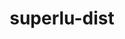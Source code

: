---
title: "superlu-dist"
layout: cache
categories: [package, develop-2025-05-25]
meta: {"compilers": ["gcc@11.4.0", "gcc@7.3.1", "intel-oneapi-compilers@2024.1.0", "intel-oneapi-compilers@2025.1.0"], "num_specs": 16, "num_specs_by_stack": {"aws-pcluster-x86_64_v4": 2, "e4s": 6, "e4s-neoverse-v2": 2, "e4s-oneapi": 1, "e4s-rocm-external": 3, "radiuss-aws": 1, "radiuss-aws-aarch64": 1, "root": 16}, "oss": ["amzn2", "ubuntu22.04"], "platforms": ["linux"], "stacks": ["aws-pcluster-x86_64_v4", "e4s", "e4s-neoverse-v2", "e4s-oneapi", "e4s-rocm-external", "radiuss-aws", "radiuss-aws-aarch64", "root"], "targets": ["aarch64", "neoverse_v2", "x86_64_v3", "x86_64_v4"], "versions": ["9.1.0"]}
spec_details: [{"compiler": "gcc@7.3.1", "hash": "2tbxrassakf2kuwpc2c53pvfl6cxeekp", "os": "amzn2", "platform": "linux", "size": "-", "stacks": ["radiuss-aws", "root"], "target": "x86_64_v3", "variants": ["build_system=cmake", "build_type=Release", "~cuda", "generator=make", "~int64", "~ipo", "~openmp", "+parmetis", "~rocm", "+shared"], "versions": ["9.1.0"]}, {"compiler": "gcc@11.4.0", "hash": "2wk4rlqazqjgtra2azh5dyvl5gmddifx", "os": "ubuntu22.04", "platform": "linux", "size": "-", "stacks": ["e4s", "root"], "target": "x86_64_v3", "variants": ["build_system=cmake", "build_type=Release", "~cuda", "generator=make", "~int64", "~ipo", "~openmp", "+parmetis", "~rocm", "+shared"], "versions": ["9.1.0"]}, {"compiler": "intel-oneapi-compilers@2025.1.0", "hash": "3uk47ekpmytioksptdxstggi4tweoa4v", "os": "ubuntu22.04", "platform": "linux", "size": "-", "stacks": ["e4s-oneapi", "root"], "target": "x86_64_v3", "variants": ["build_system=cmake", "build_type=Release", "~cuda", "generator=make", "~int64", "~ipo", "~openmp", "+parmetis", "~rocm", "+shared"], "versions": ["9.1.0"]}, {"compiler": "gcc@11.4.0", "hash": "4cyh7i2yqvu2iapvevbcpkognxo7fcri", "os": "ubuntu22.04", "platform": "linux", "size": "-", "stacks": ["e4s-rocm-external", "root"], "target": "x86_64_v3", "variants": ["build_system=cmake", "build_type=Release", "~cuda", "generator=make", "~int64", "~ipo", "~openmp", "+parmetis", "~rocm", "+shared"], "versions": ["9.1.0"]}, {"compiler": "gcc@11.4.0", "hash": "7rsrq5bwa62owrjh4r75d3564c4qrbqo", "os": "ubuntu22.04", "platform": "linux", "size": "-", "stacks": ["e4s-rocm-external", "root"], "target": "x86_64_v3", "variants": ["amdgpu_target:=gfx90a", "build_system=cmake", "build_type=Release", "~cuda", "generator=make", "~int64", "~ipo", "~openmp", "+parmetis", "+rocm", "+shared"], "versions": ["9.1.0"]}, {"compiler": "gcc@11.4.0", "hash": "gpdjmdo4nkk6rgg7xmizmbp3kawewuxl", "os": "ubuntu22.04", "platform": "linux", "size": "-", "stacks": ["e4s", "root"], "target": "x86_64_v3", "variants": ["build_system=cmake", "build_type=Release", "~cuda", "generator=make", "~int64", "~ipo", "~openmp", "+parmetis", "~rocm", "+shared"], "versions": ["9.1.0"]}, {"compiler": "gcc@11.4.0", "hash": "k4gaexqklkxudad7pfbpwmbj4sxxyvn3", "os": "ubuntu22.04", "platform": "linux", "size": "-", "stacks": ["e4s-rocm-external", "root"], "target": "x86_64_v3", "variants": ["amdgpu_target:=gfx908", "build_system=cmake", "build_type=Release", "~cuda", "generator=make", "~int64", "~ipo", "~openmp", "+parmetis", "+rocm", "+shared"], "versions": ["9.1.0"]}, {"compiler": "gcc@11.4.0", "hash": "llu42h6eaby7udf54rnqi2chktsjovwa", "os": "ubuntu22.04", "platform": "linux", "size": "-", "stacks": ["e4s", "root"], "target": "x86_64_v3", "variants": ["build_system=cmake", "build_type=Release", "~cuda", "generator=make", "~int64", "~ipo", "~openmp", "+parmetis", "~rocm", "+shared"], "versions": ["9.1.0"]}, {"compiler": "gcc@11.4.0", "hash": "ncoisapohdaoahwef4w376boklnn7j66", "os": "ubuntu22.04", "platform": "linux", "size": "-", "stacks": ["e4s", "root"], "target": "x86_64_v3", "variants": ["amdgpu_target:=gfx90a", "build_system=cmake", "build_type=Release", "~cuda", "generator=make", "~int64", "~ipo", "~openmp", "+parmetis", "+rocm", "+shared"], "versions": ["9.1.0"]}, {"compiler": "gcc@11.4.0", "hash": "oi3bo7n5x2rundxkp3qfx4fjo3mu4boj", "os": "ubuntu22.04", "platform": "linux", "size": "-", "stacks": ["e4s", "root"], "target": "x86_64_v3", "variants": ["build_system=cmake", "build_type=Release", "+cuda", "cuda_arch:=90", "generator=make", "~int64", "~ipo", "~openmp", "+parmetis", "~rocm", "+shared"], "versions": ["9.1.0"]}, {"compiler": "gcc@11.4.0", "hash": "sbdikgnfjikrbpyutcgu4boovmj4ucas", "os": "ubuntu22.04", "platform": "linux", "size": "-", "stacks": ["e4s-neoverse-v2", "root"], "target": "neoverse_v2", "variants": ["build_system=cmake", "build_type=Release", "+cuda", "cuda_arch:=90", "generator=make", "~int64", "~ipo", "~openmp", "+parmetis", "~rocm", "+shared"], "versions": ["9.1.0"]}, {"compiler": "intel-oneapi-compilers@2024.1.0", "hash": "teeprv4rwm7f4vxgzghosjam3jsxhkh6", "os": "amzn2", "platform": "linux", "size": "-", "stacks": ["aws-pcluster-x86_64_v4", "root"], "target": "x86_64_v4", "variants": ["build_system=cmake", "build_type=Release", "~cuda", "generator=make", "~int64", "~ipo", "~openmp", "+parmetis", "~rocm", "+shared"], "versions": ["9.1.0"]}, {"compiler": "gcc@11.4.0", "hash": "thhuobfytk7a3vuf565ddqqvzywxcwo3", "os": "ubuntu22.04", "platform": "linux", "size": "-", "stacks": ["e4s-neoverse-v2", "root"], "target": "neoverse_v2", "variants": ["build_system=cmake", "build_type=Release", "~cuda", "generator=make", "~int64", "~ipo", "~openmp", "+parmetis", "~rocm", "+shared"], "versions": ["9.1.0"]}, {"compiler": "gcc@7.3.1", "hash": "ton6yauzjxl3jjgxyy2mdno5b4uxdc6n", "os": "amzn2", "platform": "linux", "size": "-", "stacks": ["radiuss-aws-aarch64", "root"], "target": "aarch64", "variants": ["build_system=cmake", "build_type=Release", "~cuda", "generator=make", "~int64", "~ipo", "~openmp", "+parmetis", "~rocm", "+shared"], "versions": ["9.1.0"]}, {"compiler": "gcc@11.4.0", "hash": "vorobrbxbsoxccasvjnlwmj6mc5owfpe", "os": "ubuntu22.04", "platform": "linux", "size": "-", "stacks": ["e4s", "root"], "target": "x86_64_v3", "variants": ["build_system=cmake", "build_type=Release", "+cuda", "cuda_arch:=80", "generator=make", "~int64", "~ipo", "~openmp", "+parmetis", "~rocm", "+shared"], "versions": ["9.1.0"]}, {"compiler": "intel-oneapi-compilers@2024.1.0", "hash": "w3l6q7psdirpnxigcj6hvn5a4shkgujv", "os": "amzn2", "platform": "linux", "size": "-", "stacks": ["aws-pcluster-x86_64_v4", "root"], "target": "x86_64_v3", "variants": ["build_system=cmake", "build_type=Release", "~cuda", "generator=make", "~int64", "~ipo", "~openmp", "+parmetis", "~rocm", "+shared"], "versions": ["9.1.0"]}]
---